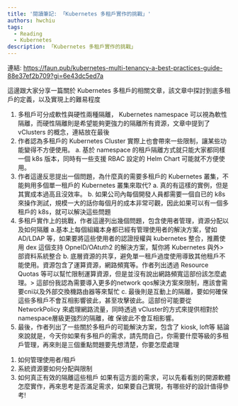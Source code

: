 ```yaml
---
title: '閱讀筆記: 「Kubernetes 多租戶實作的挑戰」'
authors: hwchiu
tags:
  - Reading
  - Kubernetes
description: 「Kubernetes 多租戶實作的挑戰」
---
```


連結: https://faun.pub/kubernetes-multi-tenancy-a-best-practices-guide-88e37ef2b709?gi=6e43dc5ed7a

這邊跟大家分享一篇關於 Kubernetes 多租戶的相關文章，該文章中探討到底多租戶的定義，以及實現上的難易程度
1. 多租戶可分成軟性與硬性兩種隔離， Kubernetes namespace 可以視為軟性隔離，而硬性隔離則是希望能夠更強力的隔離所有資源，文章中提到了 vClusters 的概念，連結放在最後
2. 作者認為多租戶的 Kubernetes Cluster 實際上也會帶來一些限制，讓某些功能變得不方便使用。
    a. 基於 namespace 的租戶隔離方式就只能大家都同樣一個 k8s 版本，同時有一些支援 RBAC 設定的 Helm Chart 可能就不方便使用。
3. 作者這邊反思提出一個問題，為什麼真的需要多租戶的 Kubernetes 叢集，不能夠用多個單一租戶的 Kubernetes 叢集來取代?
    a. 真的有這樣的實例，但是其實成本過高且沒效率。
    b. 如果公司內每個開發人員都需要一個自已的 k8s來操作測試，規模一大的話你每個月的成本非常可觀，因此如果可以有一個多租戶的 k8s，就可以解決這些問題
4. 多租戶實作上的挑戰，作者這邊列出幾個問題，包含使用者管理，資源分配以及如何隔離
    a.基本上每個組織本身都已經有管理使用者的解決方案，譬如 AD/LDAP 等，如果要將這些使用者的認證授權與 kubernetes 整合，推薦使用 dex 這個支持 OpneID/OAtuth2 的解決方案，幫你將 Kubernetes 與外>
部資料系統整合
    b. 底層資源的共享，避免單一租戶過度使用導致其他租戶不能使用。資源包含了運算資源，網路頻寬等。作者列出透過 Resource Quotas 等可以幫忙限制運算資源，但是並沒有說出網路頻寬這部份該怎麼處理。>
這部份我認為需要導入更多的network qos解決方案來限制，應該會需要cni以及外部交換機路由器等來幫忙
    c. 最後則是互動上的隔離，要如何確保這些多租戶不會互相影響彼此，甚至攻擊彼此。這部份可能要從 NetworkPolicy 來處理網路流量，同時透過 vCluster的方式來提供相對於 namespace層級更強烈的隔離，確
保彼此不會互相影響。
5. 最後，作者列出了一些關於多租戶的可能解決方案，包含了 kiosk, loft等
結論來說就是，今天你如果有多租戶的需求，請先問自己，你需要什麼等級的多租戶管理，再來則是三個重點問題要先想清楚，你要怎麼處理
1) 如何管理使用者/租戶
2) 系統資源要如何分配與限制
3) 如何真正有效的隔離這些租戶
如果有這方面的需求，可以先看看別的開源軟體怎麼實作，再來思考是否滿足需求，如果要自己實現，有哪些好的設計值得參考!
